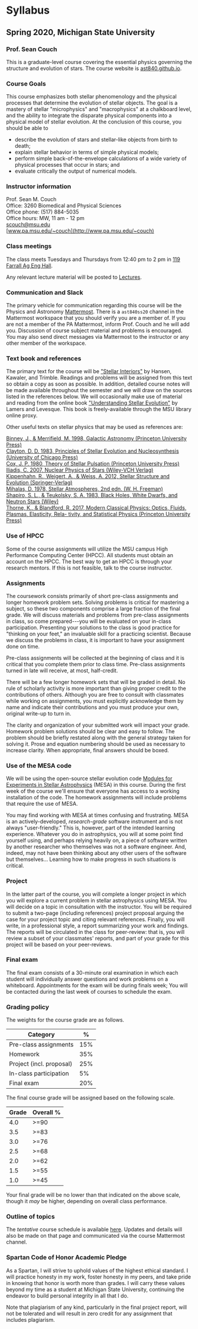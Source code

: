 # Syllabus

## Spring 2020, Michigan State University

### Prof. Sean Couch

This is a graduate-level course covering the essential physics governing the structure and evolution of stars. The course website is [ast840.github.io](https://ast840.github.io).

### Course Goals

This course emphasizes both stellar phenomenology and the physical processes that determine the evolution of stellar objects. The goal is a mastery of stellar "microphysics" and "macrophysics" at a chalkboard level, and the ability to integrate the disparate physical components into a physical model of stellar evolution. At the conclusion of this course, you should be able to 

- describe the evolution of stars and stellar-like objects from birth to death;
- explain stellar behavior in terms of simple physical models;
- perform simple back-of-the-envelope calculations of a wide variety of physical processes that occur in stars; and
- evaluate critically the output of numerical models.

### Instructor information

Prof. Sean M. Couch  
Office: 3260 Biomedical and Physical Sciences  
Office phone: (517) 884-5035  
Office hours: MW, 11 am - 12 pm  
[scouch@msu.edu](mailto:scouch@msu.edu)  
[www.pa.msu.edu/~couch](http://www.pa.msu.edu/~couch)

### Class meetings

The class meets Tuesdays and Thursdays from 12:40 pm to 2 pm in [119 Farrall Ag Eng Hall](https://maps.msu.edu/interactive/index.php?location=FAE).

Any relevant lecture material will be posted to [Lectures](lectures.md).

### Communication and Slack

The primary vehicle for communication regarding this course will be the Physics and Astronomy [Mattermost](https://5fcw2e.stackhero-network.com).
There is a `ast840ss20` channel in the Mattermost workspace that you should verify you are a member of.
If you are not a member of the PA Mattermost, inform Prof. Couch and he will add you.
Discussion of course subject material and problems is encouraged.
You may also send direct messages via Mattermost to the instructor or any other member of the workspace.

### Text book and references

The primary text for the course will be ["Stellar Interiors"](http://catalog.lib.msu.edu/record=b2995045\~S39a) by Hansen, Kawaler, and Trimble. Readings and problems will be assigned from this text so obtain a copy as soon as possible. In addition, detailed course notes will be made available throughout the semester and we will draw on the sources listed in the references below. We will occasionally make use of material and reading from the online book ["Understanding Stellar Evolution"](http://iopscience.iop.org.proxy2.cl.msu.edu/book/978-0-7503-1278-3) by Lamers and Levesque. This book is freely-available through the MSU library online proxy.
 
Other useful texts on stellar physics that may be used as references are:

[Binney, J., & Merrifield, M. 1998, Galactic Astronomy (Princeton University Press)](https://ui.adsabs.harvard.edu/abs/1998gaas.book.....B/abstract)  
[Clayton, D. D. 1983, Principles of Stellar Evolution and Nucleosynthesis (University of Chicago Press)](https://ui.adsabs.harvard.edu/abs/1983psen.book.....C/abstract)  
[Cox, J. P. 1980, Theory of Stellar Pulsation (Princeton University Press)](https://ui.adsabs.harvard.edu/abs/1980tsp..book.....C/abstract)  
[Iliadis, C. 2007, Nuclear Physics of Stars (Wiley-VCH Verlag)](https://onlinelibrary.wiley.com/doi/book/10.1002/9783527618750)  
[Kippenhahn, R., Weigert, A., & Weiss, A. 2012, Stellar Structure and Evolution (Springer-Verlag)](https://www.springer.com/gp/book/9783642302558)  
[Mihalas, D. 1978, Stellar Atmospheres, 2nd edn. (W. H. Freeman)](https://ui.adsabs.harvard.edu/abs/1978stat.book.....M/abstract)  
[Shapiro, S. L., & Teukolsky, S. A. 1983, Black Holes, White Dwarfs, and Neutron Stars (Wiley)](https://onlinelibrary.wiley.com/doi/book/10.1002/9783527617661)  
[Thorne, K., & Blandford, R. 2017, Modern Classical Physics: Optics, Fluids, Plasmas, Elasticity, Rela- tivity, and Statistical Physics (Princeton University Press)](http://catalog.lib.msu.edu/record=b12356242~S39a) 

### Use of HPCC

Some of the course assignments will utilize the MSU campus High Performance Computing Center (HPCC). All students must obtain an account on the HPCC. The best way to get an HPCC is through your research mentors. If this is not feasible, talk to the course instructor.

### Assignments

The coursework consists primarily of short pre-class assignments and longer homework problem sets. Solving problems is critical for mastering a subject, so these two components comprise a large fraction of the final grade. We will discuss materials and problems from pre-class assignments in class, so come prepared---you will be evaluated on your in-class participation. Presenting your solutions to the class is good practice for "thinking on your feet," an invaluable skill for a practicing scientist. Because we discuss the problems in class, it is important to have your assignment done on time. 

Pre-class assignments will be collected at the beginning of class and it is critical that you complete them prior to class time. Pre-class assignments turned in late will receive, at most, half-credit.

There will be a few longer homework sets that will be graded in detail. No rule of scholarly activity is more important than giving proper credit to the contributions of others. Although you are free to consult with classmates while working on assignments, you must explicitly acknowledge them by name and indicate their contributions and you must produce your own, original write-up to turn in.

The clarity and organization of your submitted work will impact your grade. Homework problem solutions should be clear and easy to follow. The problem should be briefly restated along with the general strategy taken for solving it. Prose and equation numbering should be used as necessary to increase clarity. When appropriate, final answers should be boxed. 

### Use of the MESA code

We will be using the open-source stellar evolution code [Modules for Experiments in Stellar Astrophysics](http://mesa.sourceforge.net) (MESA) in this course. During the first week of the course we'll ensure that everyone has access to a working installation of the code. The homework assignments will include problems that require the use of MESA.

You may find working with MESA at times confusing and frustrating. MESA is an actively-developed, _research-grade_ software instrument and is not always "user-friendly." This is, however, part of the intended learning experience. Whatever you do in astrophysics, you will at some point find yourself using, and perhaps relying heavily on, a piece of software written by another researcher who themselves was not a software engineer. And, indeed, may not have been thinking about any other users of the software but themselves... Learning how to make progress in such situations is critical. 

### Project

In the latter part of the course, you will complete a longer project in which you will explore a current problem in stellar astrophysics using MESA. You will decide on a topic in consultation with the instructor. You will be required to submit a two-page (including references) project proposal arguing the case for your project topic and citing relevant references. Finally, you will write, in a professional style, a report summarizing your work and findings. The reports will be circulated in the class for peer-review: that is, you will review a subset of your classmates' reports, and part of your grade for this project will be based on your peer-reviews.

### Final exam

The final exam consists of a 30-minute oral examination in which each student will individually answer questions and work problems on a whiteboard. Appointments for the exam will be during finals week; You will be contacted during the last week of courses to schedule the exam.

### Grading policy

The weights for the course grade are as follows.

Category                   | %
-------------------------- | ---
Pre-class assignments      | 15%
Homework                   | 35%
Project (incl. proposal)   | 25%
In-class participation     | 5%
Final exam                 | 20%

The final course grade will be assigned based on the following scale.

Grade        | Overall %
------------ | ----------
4.0          | >=90
3.5          | >=83
3.0          | >=76
2.5          | >=68
2.0          | >=62
1.5          | >=55
1.0          | >=45

Your final grade will be no lower than that indicated on the above scale, though it _may_ be higher, depending on overall class performance.

### Outline of topics

The _tentative_ course schedule is available [here](schedule.md). Updates and details will also be made on that page and communicated via the course Mattermost channel.

### Spartan Code of Honor Academic Pledge

As a Spartan, I will strive to uphold values of the highest ethical standard. I will practice honesty in my work, foster honesty in my peers, and take pride in knowing that honor is worth more than grades. I will carry these values beyond my time as a student at Michigan State University, continuing the endeavor to build personal integrity in all that I do.

Note that plagiarism of any kind, particularly in the final project report, will not be tolerated and will result in zero credit for any assignment that includes plagiarism.
